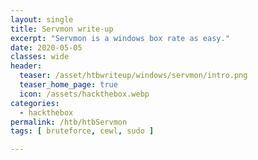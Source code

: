 ```yaml
---
layout: single
title: Servmon write-up
excerpt: "Servmon is a windows box rate as easy."
date: 2020-05-05
classes: wide
header:
  teaser: /asset/htbwriteup/windows/servmon/intro.png
  teaser_home_page: true
  icon: /assets/hackthebox.webp
categories:
  - hackthebox
permalink: /htb/htbServmon
tags: [ bruteforce, cewl, sudo ]

---
```

